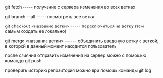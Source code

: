 git fetch ----- получение с сервера изменения во всех ветках

git branch --all ----- посмотреть все ветки

git checkout <название ветки> ----- переключиться на ветку (тем самым создать ее локально)

git merge <название ветки> ------ объединить введеную ветку с веткой, в которой в данный момент находится пользователь

после слияния отправить изменения на сервер можно с помощью команды git push

проверить историю репозитория можно при помощь команды git log

